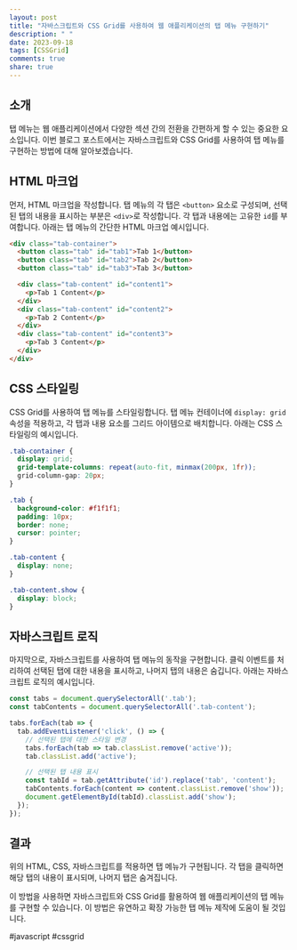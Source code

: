 ```yaml
---
layout: post
title: "자바스크립트와 CSS Grid를 사용하여 웹 애플리케이션의 탭 메뉴 구현하기"
description: " "
date: 2023-09-18
tags: [CSSGrid]
comments: true
share: true
---
```


## 소개
탭 메뉴는 웹 애플리케이션에서 다양한 섹션 간의 전환을 간편하게 할 수 있는 중요한 요소입니다. 이번 블로그 포스트에서는 자바스크립트와 CSS Grid를 사용하여 탭 메뉴를 구현하는 방법에 대해 알아보겠습니다. 

## HTML 마크업
먼저, HTML 마크업을 작성합니다. 탭 메뉴의 각 탭은 `<button>` 요소로 구성되며, 선택된 탭의 내용을 표시하는 부분은 `<div>`로 작성합니다. 각 탭과 내용에는 고유한 `id`를 부여합니다. 아래는 탭 메뉴의 간단한 HTML 마크업 예시입니다.

```html
<div class="tab-container">
  <button class="tab" id="tab1">Tab 1</button>
  <button class="tab" id="tab2">Tab 2</button>
  <button class="tab" id="tab3">Tab 3</button>

  <div class="tab-content" id="content1">
    <p>Tab 1 Content</p>
  </div>
  <div class="tab-content" id="content2">
    <p>Tab 2 Content</p>
  </div>
  <div class="tab-content" id="content3">
    <p>Tab 3 Content</p>
  </div>
</div>
```

## CSS 스타일링
CSS Grid를 사용하여 탭 메뉴를 스타일링합니다. 탭 메뉴 컨테이너에 `display: grid` 속성을 적용하고, 각 탭과 내용 요소를 그리드 아이템으로 배치합니다. 아래는 CSS 스타일링의 예시입니다.

```css
.tab-container {
  display: grid;
  grid-template-columns: repeat(auto-fit, minmax(200px, 1fr));
  grid-column-gap: 20px;
}

.tab {
  background-color: #f1f1f1;
  padding: 10px;
  border: none;
  cursor: pointer;
}

.tab-content {
  display: none;
}

.tab-content.show {
  display: block;
}
```

## 자바스크립트 로직
마지막으로, 자바스크립트를 사용하여 탭 메뉴의 동작을 구현합니다. 클릭 이벤트를 처리하여 선택된 탭에 대한 내용을 표시하고, 나머지 탭의 내용은 숨깁니다. 아래는 자바스크립트 로직의 예시입니다.

```javascript
const tabs = document.querySelectorAll('.tab');
const tabContents = document.querySelectorAll('.tab-content');

tabs.forEach(tab => {
  tab.addEventListener('click', () => {
    // 선택된 탭에 대한 스타일 변경
    tabs.forEach(tab => tab.classList.remove('active'));
    tab.classList.add('active');

    // 선택된 탭 내용 표시
    const tabId = tab.getAttribute('id').replace('tab', 'content');
    tabContents.forEach(content => content.classList.remove('show'));
    document.getElementById(tabId).classList.add('show');
  });
});
```

## 결과
위의 HTML, CSS, 자바스크립트를 적용하면 탭 메뉴가 구현됩니다. 각 탭을 클릭하면 해당 탭의 내용이 표시되며, 나머지 탭은 숨겨집니다.

이 방법을 사용하면 자바스크립트와 CSS Grid를 활용하여 웹 애플리케이션의 탭 메뉴를 구현할 수 있습니다. 이 방법은 유연하고 확장 가능한 탭 메뉴 제작에 도움이 될 것입니다.

#javascript #cssgrid